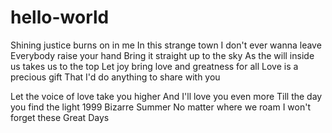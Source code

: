 # hello-world
Shining justice burns on in me
In this strange town I don't ever wanna leave
Everybody raise your hand
Bring it straight up to the sky
As the will inside us takes us to the top
Let joy bring love and greatness for all
Love is a precious gift
That I'd do anything to share with you

Let the voice of love take you higher
And I'll love you even more
Till the day you find the light
1999 Bizarre Summer
No matter where we roam I won't forget these
Great Days
